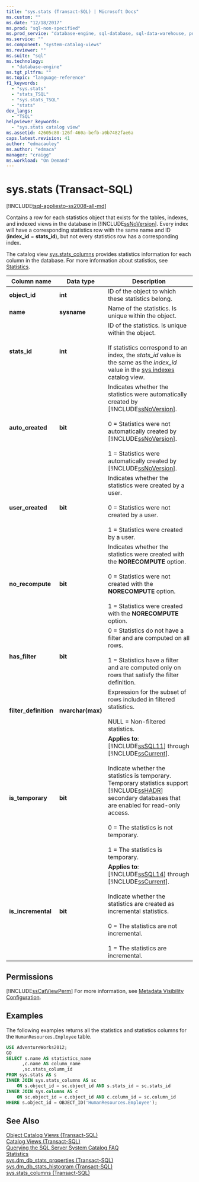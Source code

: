 ```yaml
---
title: "sys.stats (Transact-SQL) | Microsoft Docs"
ms.custom: ""
ms.date: "12/18/2017"
ms.prod: "sql-non-specified"
ms.prod_service: "database-engine, sql-database, sql-data-warehouse, pdw"
ms.service: ""
ms.component: "system-catalog-views"
ms.reviewer: ""
ms.suite: "sql"
ms.technology: 
  - "database-engine"
ms.tgt_pltfrm: ""
ms.topic: "language-reference"
f1_keywords: 
  - "sys.stats"
  - "stats_TSQL"
  - "sys.stats_TSQL"
  - "stats"
dev_langs: 
  - "TSQL"
helpviewer_keywords: 
  - "sys.stats catalog view"
ms.assetid: 42605c80-126f-460a-befb-a0b7482fae6a
caps.latest.revision: 41
author: "edmacauley"
ms.author: "edmaca"
manager: "craigg"
ms.workload: "On Demand"
---
```

# sys.stats (Transact-SQL)
[!INCLUDE[tsql-appliesto-ss2008-all-md](../../includes/tsql-appliesto-ss2008-all-md.md)]

  Contains a row for each statistics object that exists for the tables, indexes, and indexed views in the database in [!INCLUDE[ssNoVersion](../../includes/ssnoversion-md.md)]. Every index will have a corresponding statistics row with the same name and ID (**index_id** = **stats_id**), but not every statistics row has a corresponding index.  
  
 The catalog view [sys.stats_columns](../../relational-databases/system-catalog-views/sys-stats-columns-transact-sql.md) provides statistics information for each column in the database. For more information about statistics, see [Statistics](../../relational-databases/statistics/statistics.md).  
  
|Column name|Data type|Description|  
|-----------------|---------------|-----------------|  
|**object_id**|**int**|ID of the object to which these statistics belong.|  
|**name**|**sysname**|Name of the statistics. Is unique within the object.|  
|**stats_id**|**int**|ID of the statistics. Is unique within the object.<br /><br />If statistics correspond to an index, the *stats_id* value is the same as the *index_id* value in the [sys.indexes](../../relational-databases/system-catalog-views/sys-indexes-transact-sql.md) catalog view.|  
|**auto_created**|**bit**|Indicates whether the statistics were automatically created by [!INCLUDE[ssNoVersion](../../includes/ssnoversion-md.md)].<br /><br /> 0 = Statistics were not automatically created by [!INCLUDE[ssNoVersion](../../includes/ssnoversion-md.md)].<br /><br /> 1 = Statistics were automatically created by [!INCLUDE[ssNoVersion](../../includes/ssnoversion-md.md)].|  
|**user_created**|**bit**|Indicates whether the statistics were created by a user.<br /><br /> 0 = Statistics were not created by a user.<br /><br /> 1 = Statistics were created by a user.|  
|**no_recompute**|**bit**|Indicates whether the statistics were created with the **NORECOMPUTE** option.<br /><br /> 0 = Statistics were not created with the **NORECOMPUTE** option.<br /><br /> 1 = Statistics were created with the **NORECOMPUTE** option.|  
|**has_filter**|**bit**|0 = Statistics do not have a filter and are computed on all rows.<br /><br /> 1 = Statistics have a filter and are computed only on rows that satisfy the filter definition.|  
|**filter_definition**|**nvarchar(max)**|Expression for the subset of rows included in filtered statistics.<br /><br /> NULL = Non-filtered statistics.|  
|**is_temporary**|**bit**|**Applies to**: [!INCLUDE[ssSQL11](../../includes/sssql11-md.md)] through [!INCLUDE[ssCurrent](../../includes/sscurrent-md.md)].<br /><br /> Indicate whether the statistics is temporary. Temporary statistics support [!INCLUDE[ssHADR](../../includes/sshadr-md.md)] secondary databases that are enabled for read-only access.<br /><br /> 0 = The statistics is not temporary.<br /><br /> 1 = The statistics is temporary.|  
|**is_incremental**|**bit**|**Applies to**: [!INCLUDE[ssSQL14](../../includes/sssql14-md.md)] through [!INCLUDE[ssCurrent](../../includes/sscurrent-md.md)].<br /><br /> Indicate whether the statistics are created as incremental statistics.<br /><br /> 0 = The statistics are not incremental.<br /><br /> 1 = The statistics are incremental.|  
  
## Permissions  
 [!INCLUDE[ssCatViewPerm](../../includes/sscatviewperm-md.md)] For more information, see [Metadata Visibility Configuration](../../relational-databases/security/metadata-visibility-configuration.md).  
  
## Examples  
 The following examples returns all the statistics and statistics columns for the `HumanResources.Employee` table.  
  
```sql  
USE AdventureWorks2012;  
GO  
SELECT s.name AS statistics_name  
      ,c.name AS column_name  
      ,sc.stats_column_id  
FROM sys.stats AS s  
INNER JOIN sys.stats_columns AS sc   
    ON s.object_id = sc.object_id AND s.stats_id = sc.stats_id  
INNER JOIN sys.columns AS c   
    ON sc.object_id = c.object_id AND c.column_id = sc.column_id  
WHERE s.object_id = OBJECT_ID('HumanResources.Employee');  
```  
  
## See Also  
 [Object Catalog Views &#40;Transact-SQL&#41;](../../relational-databases/system-catalog-views/object-catalog-views-transact-sql.md)   
 [Catalog Views &#40;Transact-SQL&#41;](../../relational-databases/system-catalog-views/catalog-views-transact-sql.md)   
 [Querying the SQL Server System Catalog FAQ](../../relational-databases/system-catalog-views/querying-the-sql-server-system-catalog-faq.md)   
 [Statistics](../../relational-databases/statistics/statistics.md)    
 [sys.dm_db_stats_properties &#40;Transact-SQL&#41;](../../relational-databases/system-dynamic-management-views/sys-dm-db-stats-properties-transact-sql.md)   
 [sys.dm_db_stats_histogram &#40;Transact-SQL&#41;](../../relational-databases/system-dynamic-management-views/sys-dm-db-stats-histogram-transact-sql.md)   
 [sys.stats_columns &#40;Transact-SQL&#41;](../../relational-databases/system-catalog-views/sys-stats-columns-transact-sql.md)
 

 
